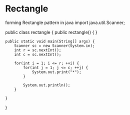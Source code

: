 # Rectangle
forming Rectangle pattern in java
import java.util.Scanner;

public class rectangle {
    public rectangle() {
    }

    public static void main(String[] args) {
        Scanner sc = new Scanner(System.in);
        int r = sc.nextInt();
        int c = sc.nextInt();

        for(int i = 1; i <= r; ++i) {
            for(int j = 1; j <= c; ++j) {
                System.out.print("*");
            }

            System.out.println();
        }

    }
}
